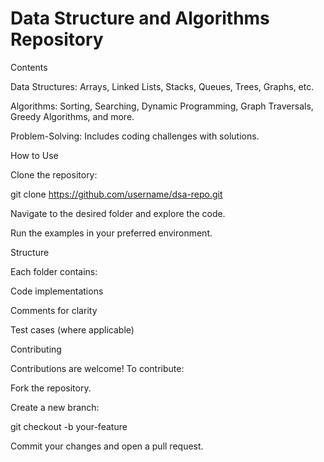 <h1>Data Structure and Algorithms Repository</h1 
Welcome to the DSA Repository! This repository is designed to help you learn and practice fundamental concepts of Data Structures and Algorithms.

Contents

Data Structures: Arrays, Linked Lists, Stacks, Queues, Trees, Graphs, etc.

Algorithms: Sorting, Searching, Dynamic Programming, Graph Traversals, Greedy Algorithms, and more.

Problem-Solving: Includes coding challenges with solutions.

How to Use

Clone the repository:

git clone https://github.com/username/dsa-repo.git

Navigate to the desired folder and explore the code.

Run the examples in your preferred environment.

Structure

Each folder contains:

Code implementations

Comments for clarity

Test cases (where applicable)

Contributing

Contributions are welcome! To contribute:

Fork the repository.

Create a new branch:

git checkout -b your-feature

Commit your changes and open a pull request.
